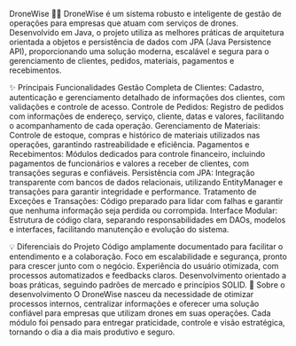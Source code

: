 DroneWise 🚁✨
    DroneWise é um sistema robusto e inteligente de gestão de operações para empresas que atuam com serviços de drones. Desenvolvido em Java, o projeto utiliza as melhores práticas de arquitetura orientada a objetos e persistência de dados com JPA (Java Persistence API), proporcionando uma solução moderna, escalável e segura para o gerenciamento de clientes, pedidos, materiais, pagamentos e recebimentos.

✨ Principais Funcionalidades
    Gestão Completa de Clientes: Cadastro, autenticação e gerenciamento detalhado de informações dos clientes, com validações e controle de acesso.
Controle de Pedidos: Registro de pedidos com informações de endereço, serviço, cliente, datas e valores, facilitando o acompanhamento de cada operação.
Gerenciamento de Materiais: Controle de estoque, compras e histórico de materiais utilizados nas operações, garantindo rastreabilidade e eficiência.
Pagamentos e Recebimentos: Módulos dedicados para controle financeiro, incluindo pagamentos de funcionários e valores a receber de clientes, com transações seguras e confiáveis.
Persistência com JPA: Integração transparente com bancos de dados relacionais, utilizando EntityManager e transações para garantir integridade e performance.
Tratamento de Exceções e Transações: Código preparado para lidar com falhas e garantir que nenhuma informação seja perdida ou corrompida.
Interface Modular: Estrutura de código clara, separando responsabilidades em DAOs, modelos e interfaces, facilitando manutenção e evolução do sistema.

💡 Diferenciais do Projeto
    Código amplamente documentado para facilitar o entendimento e a colaboração.
Foco em escalabilidade e segurança, pronto para crescer junto com o negócio.
Experiência do usuário otimizada, com processos automatizados e feedbacks claros.
Desenvolvimento orientado a boas práticas, seguindo padrões de mercado e princípios SOLID.
🚀 Sobre o desenvolvimento
    O DroneWise nasceu da necessidade de otimizar processos internos, centralizar informações e oferecer uma solução confiável para empresas que utilizam drones em suas operações. Cada módulo foi pensado para entregar praticidade, controle e visão estratégica, tornando o dia a dia mais produtivo e seguro.
